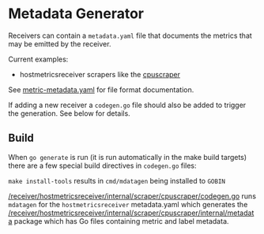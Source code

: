 # Metadata Generator

Receivers can contain a `metadata.yaml` file that documents the metrics that may be emitted by the receiver.

Current examples:

* hostmetricsreceiver scrapers like the [cpuscraper](https://github.com/open-telemetry/opentelemetry-collector-contrib/blob/main/receiver/hostmetricsreceiver/internal/scraper/cpuscraper/metadata.yaml)

See [metric-metadata.yaml](metric-metadata.yaml) for file format documentation.

If adding a new receiver a `codegen.go` file should also be added to trigger the generation. See below for details.

## Build

When `go generate` is run (it is run automatically in the make build targets) there are a few special build directives in `codegen.go` files:

`make install-tools` results in `cmd/mdatagen` being installed to `GOBIN`

[/receiver/hostmetricsreceiver/internal/scraper/cpuscraper/codegen.go](https://github.com/open-telemetry/opentelemetry-collector-contrib/blob/main/receiver/hostmetricsreceiver/internal/scraper/cpuscraper/codegen.go) runs `mdatagen` for the `hostmetricsreceiver` metadata.yaml which generates the [/receiver/hostmetricsreceiver/internal/scraper/cpuscraper/internal/metadata](https://github.com/open-telemetry/opentelemetry-collector-contrib/tree/main/receiver/hostmetricsreceiver/internal/scraper/cpuscraper/internal/metadata) package which has Go files containing metric and label metadata.
